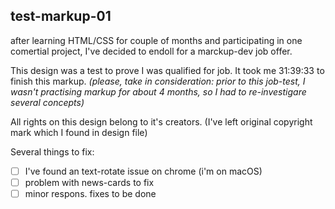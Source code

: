 ## test-markup-01

after learning HTML/CSS for couple of months and participating in one comertial project, 
I've decided to endoll for a marckup-dev job offer. 

This design was a test to prove I was qualified for job. 
It took me 31:39:33 to finish this markup. 
_(please, take in consideration: prior to this job-test, I wasn't practising markup for about 4 months,
so I had to re-investigare several concepts)_

All rights on this design belong to it's creators.
(I've left original copyright mark which I found in design file)

Several things to fix:
- [ ] I've found an text-rotate issue on chrome (i'm on macOS)
- [ ] problem with news-cards to fix
- [ ] minor respons. fixes to be done
